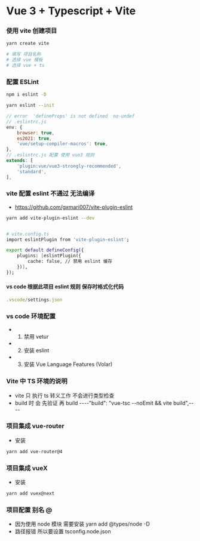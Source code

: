 # Vue 3 + Typescript + Vite

### 使用 vite 创建项目
```sh
yarn create vite

# 填写 项目名称
# 选择 vue 模板
# 选择 vue + ts
```


### 配置 ESLint
```sh
npm i eslint -D

yarn eslint --init

```
```js
// error  'defineProps' is not defined  no-undef
// .eslintrc.js
env: {
    browser: true,
    es2021: true,
    'vue/setup-compiler-macros': true,
},
// .eslintrc.js 配置 使用 vue3 规则
extends: [
    'plugin:vue/vue3-strongly-recommended',
    'standard',
],
```

### vite 配置 eslint 不通过 无法编译
- https://github.com/gxmari007/vite-plugin-eslint
```sh
yarn add vite-plugin-eslint --dev


# vite.config.ts
import eslintPlugin from 'vite-plugin-eslint';

export default defineConfig({
    plugins: [eslintPlugin({
        cache: false, // 禁用 eslint 缓存
    })],
});
```

#### vs code  根据此项目 eslint 规则 保存时格式化代码
```js
.vscode/settings.json
```

### vs code 环境配置
- 1. 禁用 vetur
- 2. 安装 eslint
- 3. 安装 Vue Language Features (Volar)


### Vite 中 TS 环境的说明
- vite 只 执行 ts 转义工作 不会进行类型检查
- build 时  会 先验证 再 build  ----"build": "vue-tsc --noEmit && vite build",----


### 项目集成 vue-router
- 安装
```sh
yarn add vue-router@4
```

### 项目集成 vueX
- 安装
```sh
yarn add vuex@next
```

### 项目配置 别名 @
- 因为使用 node 模块 需要安装 yarn add @types/node -D
- 路径报错 所以要设置 tsconfig.node.json 







